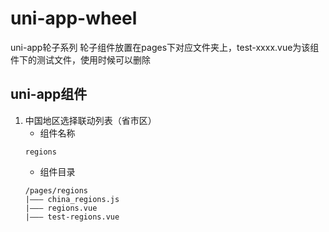 # uni-app-wheel
uni-app轮子系列
轮子组件放置在pages下对应文件夹上，test-xxxx.vue为该组件下的测试文件，使用时候可以删除
## uni-app组件
1. 中国地区选择联动列表（省市区）
    - 组件名称
    ```
    regions
    ```
    - 组件目录
    ```
    /pages/regions
    |——— china_regions.js
    |——— regions.vue    
    |——— test-regions.vue
    ```
